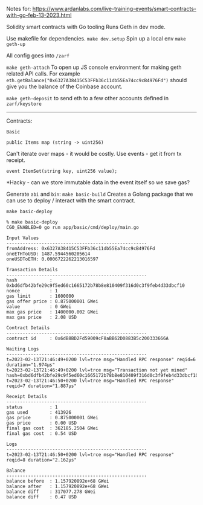 Notes for: https://www.ardanlabs.com/live-training-events/smart-contracts-with-go-feb-13-2023.html

Solidity smart contracts with Go tooling
Runs Geth in dev mode.

Use makefile for dependencies.
`make dev.setup`
Spin up a local env
`make geth-up`

All config goes into `/zarf`

`make geth-attach`
To open up JS console environment for making geth related API calls. For example
`eth.getBalance("0x6327A38415C53FFb36c11db55Ea74cc9cB4976Fd")` should give you the balance of the Coinbase account.

`make geth-deposit` 
to send eth to a few other accounts defined in `zarf/keystore`

-------------

Contracts:

`Basic`

```
public Items map (string -> uint256)
```

Can't iterate over maps - it would be costly. 
Use events - get it from tx 
receipt. 

```
event ItemSet(string key, uint256 value);
```

*Hacky - can we store immutable data in the event itself so we  save gas?

Generate `abi` and `bin`:
`make basic-build`
Creates a Golang package that we can use to deploy / interact with the smart contract.

`make basic-deploy`

```
% make basic-deploy
CGO_ENABLED=0 go run app/basic/cmd/deploy/main.go

Input Values
----------------------------------------------------
fromAddress: 0x6327A38415C53FFb36c11db55Ea74cc9cB4976Fd
oneETHToUSD: 1487.5944560205614
oneUSDToETH: 0.0006722262213016597

Transaction Details
----------------------------------------------------
hash            : 0xbd6dfb42bfe29c9f5ed60c1665172b78b8e810409f316d0c3f9feb4d33dbcf10
nonce           : 1
gas limit       : 1600000
gas offer price : 0.875000001 GWei
value           : 0 GWei
max gas price   : 1400000.002 GWei
max gas price   : 2.08 USD

Contract Details
----------------------------------------------------
contract id     : 0x6dB8BD2Fd59009cF8aBB62D0883B5c200333666A

Waiting Logs
----------------------------------------------------
t=2023-02-13T21:46:49+0200 lvl=trce msg="Handled RPC response" reqid=6 duration="1.974µs"
t=2023-02-13T21:46:49+0200 lvl=trce msg="Transaction not yet mined" hash=0xbd6dfb42bfe29c9f5ed60c1665172b78b8e810409f316d0c3f9feb4d33dbcf10
t=2023-02-13T21:46:50+0200 lvl=trce msg="Handled RPC response"      reqid=7 duration="1.887µs"

Receipt Details
----------------------------------------------------
status          : 1
gas used        : 413926
gas price       : 0.875000001 GWei
gas price       : 0.00 USD
final gas cost  : 362185.2504 GWei
final gas cost  : 0.54 USD

Logs
----------------------------------------------------
t=2023-02-13T21:46:50+0200 lvl=trce msg="Handled RPC response"      reqid=8 duration="2.162µs"

Balance
----------------------------------------------------
balance before  : 1.157920892e+68 GWei
balance after   : 1.157920892e+68 GWei
balance diff    : 317077.278 GWei
balance diff    : 0.47 USD
```